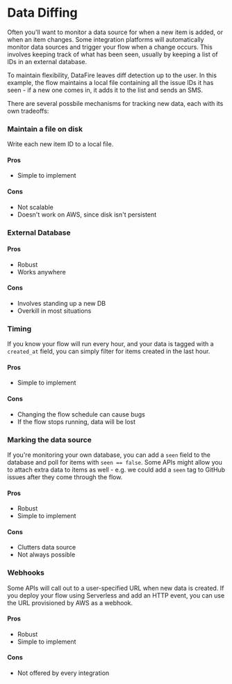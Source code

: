 # Data Diffing
Often you'll want to monitor a data source for when a new item is added,
or when an item changes. Some integration platforms will automatically monitor data sources and
trigger your flow when a change occurs. This involves
keeping track of what has been seen, usually by keeping a list of IDs
in an external database.

To maintain flexibility, DataFire leaves diff detection up to the user.
In this example, the flow maintains a local file containing
all the issue IDs it has seen - if a new one comes in, it adds it to the
list and sends an SMS.

There are several possbile mechanisms for tracking new data, each with
its own tradeoffs:

### Maintain a file on disk
Write each new item ID to a local file.

#### Pros
* Simple to implement

#### Cons
* Not scalable
* Doesn't work on AWS, since disk isn't persistent

### External Database

#### Pros
* Robust
* Works anywhere

#### Cons
* Involves standing up a new DB
* Overkill in most situations

### Timing
If you know your flow will run every hour, and your data is tagged
with a `created_at` field, you can simply filter for items created
in the last hour.

#### Pros
* Simple to implement

#### Cons
* Changing the flow schedule can cause bugs
* If the flow stops running, data will be lost

### Marking the data source
If you're monitoring your own database, you can add a `seen` field
to the database and poll for items with `seen == false`. Some APIs
might allow you to attach extra data to items as well - e.g. we could
add a `seen` tag to GitHub issues after they come through the flow.

#### Pros
* Robust
* Simple to implement

#### Cons
* Clutters data source
* Not always possible

### Webhooks
Some APIs will call out to a user-specified URL when new data is created.
If you deploy your flow using Serverless and add an HTTP event, you can
use the URL provisioned by AWS as a webhook.

#### Pros
* Robust
* Simple to implement

#### Cons
* Not offered by every integration
